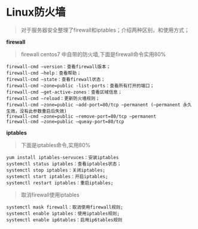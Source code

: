 # Linux防火墙

> 对于服务器安全整理了firewall和iptables；介绍两种区别，和使用方式；

__firewall__

> firewall centos7 中自带的防火墙,下面是firewall命令实用80%

````
firewall-cmd –version：查看firewall版本；
firewall-cmd –help：查看帮助；
firewall-cmd –state：查看firewall状态；
firewall-cmd –zone=public -list-ports：查看所有打开的端口；
firewall-cmd –get-active-zones：查看区域信息；
firewall-cmd –reload：更新防火墙规则；
firewall-cmd –zone=public –add-port=80/tcp –permanent (–permanent 永久生效，没有此参数重启后失效)
firewall-cmd –zone=public –remove-port=80/tcp –permanent
firewall-cmd –zone=public –queay-port=80/tcp
````

__iptables__

> 下面是iptables命令,实用80%

````
yum install iptables-servuces：安装iptables
systemctl status iptables：查看iptables状态；
systemctl stop iptables：关闭iptables;
systemctl start iptables：开启iptables;
systemctl restart iptables：重启iptables;
````

> 取消firewall使用iptables

````
systemctl mask firewall：取消使用firewall规则;
systemctl enable iptables：使用iptables规则;
systemctl enable ip6tables：启用ip6tables规则
````